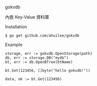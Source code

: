 gokvdb


內嵌 Key-Value 資料庫

Installation

	$ go get github.com/ahuilee/gokvdb


Example

	storage, err := gokvdb.OpenStorage(path)
	db, err := storage.DB("mydb")
	bt, err := db.OpenBTree(btName)

	bt.Set(123456, []byte("hello gokvdb!"))

	data, ok := bt.Get(123456)


